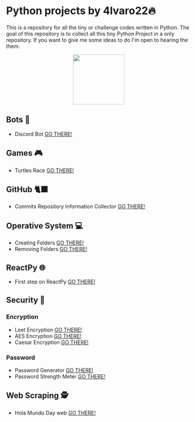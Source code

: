 # Python projects by 4lvaro22🔥
This is a repository for all the tiny or challenge codes written in Python. The goal of this repository is to collect all this tiny Python Project in a only repository. 
If you want to give me some ideas to do I'm open to hearing the them. 

<p align="center">
  <img src="https://upload.wikimedia.org/wikipedia/commons/thumb/c/c3/Python-logo-notext.svg/1200px-Python-logo-notext.svg.png" width="140" height="136" frameBorder="0" align="center" />
</p>

## Bots 🤖
- Discord Bot [GO THERE!](./Bots/Discord/discord_bot.py)

## Games 🎮
- Turtles Race [GO THERE!](./Games/turtles-race/main.py)

## GitHub 🐈‍⬛
- Commits Repository Information Collector [GO THERE!](./Github/repository-commits-info/git-github.py)

## Operative System 💻
- Creating Folders [GO THERE!](./Operative-System/Create-Folders/create-folders.py)
- Removing Folders [GO THERE!](./Operative-System/Remove-Folders/remove-folders.py)

## ReactPy 🌐
- First step on ReactPy [GO THERE!](./ReactPy/reactpy.py)

## Security 🔐
### Encryption
- Leet Encryption [GO THERE!](./Security/Encryption/leet-encryption/leet-encryption.py)
- AES Encryption [GO THERE!](./Security/Encryption/AES-Encryption/aes-encryption.py)
- Caesar Encryption [GO THERE!](./Security/Encryption/Caesar-Encryption/caesar-encryption.py)

### Password
- Password Generator [GO THERE!](./Security/Password/Generator/password_generator.py)
- Password Strength Meter [GO THERE!](./Security/Password/Strength-Meter/password_strength_meter.py)

## Web Scraping 🕵️
- Hola Mundo Day web  [GO THERE!](./Web-Scraping/hola-mundo-day.py)
